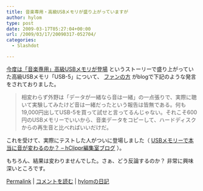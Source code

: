 ```yaml
---
title: 音楽専用・高級USBメモリが盛り上がっていますが
author: hylom
type: post
date: 2009-03-17T05:27:04+00:00
url: /2009/03/17/20090317-052704/
categories:
  - Slashdot

---
```

  [今度は「音楽専用」高級USBメモリが登場][1] というストーリーで盛り上がっていた高級USBメモリ「USB-5」について、   [ファンの方][2] がblogで下記のような発言をされておりました。

> <div>
>   <p>
>     相変わらず外野は「データが一緒なら音は一緒」の一点張りで、実際に聴いて実験してみたけど音は一緒だったという報告は皆無である。何も19&#44;000円出してUSB-5を買って試せと言ってるんじゃない。それこそ600円のUSBメモリーでいいから、音楽データをコピーして、ハードディスクからの再生音と比べればいいだけだ。
>   </p></p>
> </div>

これを受けて、実際にテストした人がついに登場しました（   [USBメモリーで本当に音が変わるのか？ &#8211; hClippr編集室ブログ][3] ）。

もちろん、結果は変わりませんでした。さぁ、どう反論するのか？ 非常に興味深いところです。

  [Permalink][4] |   [コメントを読む][5] |   [hylomの日記][6]

 [1]: http://slashdot.jp/article.pl?sid=09/02/10/0351243
 [2]: http://art.pepper.jp/archives/001155.html
 [3]: http://d.hatena.ne.jp/unsignedint/20090314/1237079449
 [4]: http://slashdot.jp/~hylom/journal/470416
 [5]: http://slashdot.jp/~hylom/journal/470416#acomments
 [6]: http://slashdot.jp/~hylom/journal/
